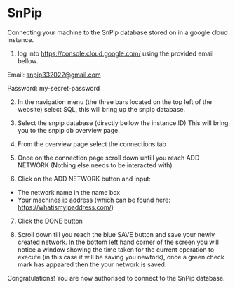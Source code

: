 # SnPip

Connecting your machine to the SnPip database stored on in a google cloud instance.

1. log into https://console.cloud.google.com/ using the provided email bellow.

  Email: snpip332022@gmail.com
  
  Password: my-secret-password

2. In the navigation menu (the three bars located on the top left of the website) select SQL, this will bring up the snpip database.

3. Select the snpip database (directly bellow the instance ID) This will bring you to the snpip db overview page.

4. From the overview page select the connections tab

5. Once on the connection page scroll down untill you reach ADD NETWORK (Nothing else needs to be interacted with)

6. Click on the ADD NETWORK button and input:
  - The network name in the name box
  - Your machines ip address (which can be found here: https://whatismyipaddress.com/)

7. Click the DONE button

8. Scroll down till you reach the blue SAVE button and save your newly created network. In the bottom left hand corner of the screen you will notice a window
   showing the time taken for the current operation to execute (in this case it will be saving you newtork), once a green check mark has appaared then the your
   network is saved.
   
 Congratulations! You are now authorised to connect to the SnPip database.
